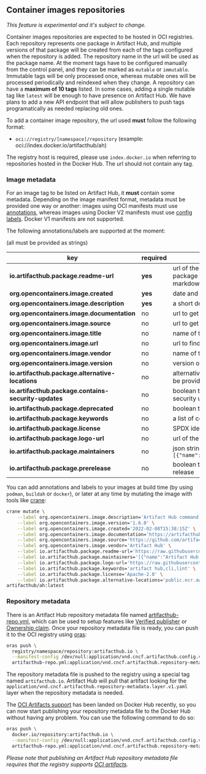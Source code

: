 ## Container images repositories

*This feature is experimental and it's subject to change.*

Container images repositories are expected to be hosted in OCI registries. Each repository represents one package in Artifact Hub, and multiple versions of that package will be created from each of the tags configured when the repository is added. The repository name in the url will be used as the package name. At the moment tags have to be configured manually from the control panel, and they can be marked as `mutable` or `immutable`. Immutable tags will be only processed once, whereas mutable ones will be processed periodically and reindexed when they change. A repository can have a **maximum of 10 tags** listed. In some cases, adding a single mutable tag like `latest` will be enough to have presence on Artifact Hub. We have plans to add a new API endpoint that will allow publishers to push tags programatically as needed replacing old ones.

To add a container image repository, the url used **must** follow the following format:

- `oci://registry/[namespace]/repository` (example: oci://index.docker.io/artifacthub/ah)

The registry host is required, please use `index.docker.io` when referring to repositories hosted in the Docker Hub. The url should not contain any tag.

### Image metadata

For an image tag to be listed on Artifact Hub, it **must** contain some metadata. Depending on the image manifest format, metadata must be provided one way or another: images using OCI manifests must use [annotations](https://github.com/opencontainers/image-spec/blob/main/annotations.md), whereas images using Docker V2 manifests must use [config labels](https://docs.docker.com/engine/reference/builder/#label). Docker V1 manifests are not supported.

The following annotations/labels are supported at the moment:

(all must be provided as strings)

| key                                                  | required | description                                                                                                                           |
| ---------------------------------------------------- | -------- | ------------------------------------------------------------------------------------------------------------------------------------- |
| **io.artifacthub.package.readme-url**                | **yes**  | url of the readme file (in markdown format) for this package version. Please make sure it points to a raw markdown document, not HTML |
| **org.opencontainers.image.created**                 | **yes**  | date and time on which the image was built (RFC3339)                                                                                  |
| **org.opencontainers.image.description**             | **yes**  | a short description of the package                                                                                                    |
| **org.opencontainers.image.documentation**           | no       | url to get documentation on the image                                                                                                 |
| **org.opencontainers.image.source**                  | no       | url to get source code for building the image                                                                                         |
| **org.opencontainers.image.title**                   | no       | name of the package nicely formatted                                                                                                  |
| **org.opencontainers.image.url**                     | no       | url to find more information on the image                                                                                             |
| **org.opencontainers.image.vendor**                  | no       | name of the distributing entity, organization or individual                                                                           |
| **org.opencontainers.image.version**                 | no       | version of the packaged software                                                                                                      |
| **io.artifacthub.package.alternative-locations**     | no       | alternative locations where this image is hosted. They can be provided as a comma separated list of images urls                       |
| **io.artifacthub.package.contains-security-updates** | no       | boolean that indicates if this image version contains security updates                                                                |
| **io.artifacthub.package.deprecated**                | no       | boolean that indicates if this image version is deprecated                                                                            |
| **io.artifacthub.package.keywords**                  | no       | a list of comma separated keywords about this image                                                                                   |
| **io.artifacthub.package.license**                   | no       | SPDX identifier of the package license                                                                                                |
| **io.artifacthub.package.logo-url**                  | no       | url of the logo image                                                                                                                 |
| **io.artifacthub.package.maintainers**               | no       | json string with an array of maintainers. Example: `[{"name":"maintainer","email":"maintainer@email.com"}]`                           |
| **io.artifacthub.package.prerelease**                | no       | boolean that indicates if this image version is a pre-release                                                                         |

You can add annotations and labels to your images at build time (by using `podman`, `buildah` or `docker`), or later at any time by mutating the image with tools like [crane](https://github.com/google/go-containerregistry/tree/main/cmd/crane):

```sh
crane mutate \
    --label org.opencontainers.image.description='Artifact Hub command line tool' \
    --label org.opencontainers.image.version='1.6.0' \
    --label org.opencontainers.image.created='2022-02-08T15:38:15Z' \
    --label org.opencontainers.image.documentation='https://artifacthub.io/docs/topics/cli' \
    --label org.opencontainers.image.source='https://github.com/artifacthub/hub/tree/c2a6e0866ab13422221f2f458026b4506acd6b53/cmd/ah' \
    --label org.opencontainers.image.vendor='Artifact Hub' \
    --label io.artifacthub.package.readme-url='https://raw.githubusercontent.com/artifacthub/hub/c2a6e0866ab13422221f2f458026b4506acd6b53/docs/cli.md' \
    --label io.artifacthub.package.maintainers='[{"name":"Artifact Hub maintainers","email":"cncf-artifacthub-maintainers@lists.cncf.io"}]' \
    --label io.artifacthub.package.logo-url='https://raw.githubusercontent.com/artifacthub/hub/master/docs/logo/logo.svg' \
    --label io.artifacthub.package.keywords='artifact hub,cli,lint' \
    --label io.artifacthub.package.license='Apache-2.0' \
    --label io.artifacthub.package.alternative-locations='public.ecr.aws/artifacthub/ah:v1.6.0' \
artifacthub/ah:latest
```

### Repository metadata

There is an Artifact Hub repository metadata file named [artifacthub-repo.yml](https://github.com/artifacthub/hub/blob/master/docs/metadata/artifacthub-repo.yml), which can be used to setup features like [Verified publisher](https://github.com/artifacthub/hub/blob/master/docs/repositories.md#verified-publisher) or [Ownership claim](https://github.com/artifacthub/hub/blob/master/docs/repositories.md#ownership-claim). Once your repository metadata file is ready, you can push it to the OCI registry using [oras](https://oras.land/cli/):

```bash
oras push \
  registry/namespace/repository:artifacthub.io \
  --manifest-config /dev/null:application/vnd.cncf.artifacthub.config.v1+yaml \
  artifacthub-repo.yml:application/vnd.cncf.artifacthub.repository-metadata.layer.v1.yaml
```

The repository metadata file is pushed to the registry using a special tag named `artifacthub.io`. Artifact Hub will pull that artifact looking for the `application/vnd.cncf.artifacthub.repository-metadata.layer.v1.yaml` layer when the repository metadata is needed.

The [OCI Artifacts support](https://www.docker.com/blog/announcing-docker-hub-oci-artifacts-support/) has been landed on Docker Hub recently, so you can now start publishing your repository metadata file to the Docker Hub without having any problem. You can use the following command to do so:

```bash
oras push \
  docker.io/repository:artifacthub.io \
  --manifest-config /dev/null:application/vnd.cncf.artifacthub.config.v1+yaml \
  artifacthub-repo.yml:application/vnd.cncf.artifacthub.repository-metadata.layer.v1.yaml
```

*Please note that publishing an Artifact Hub repository metadata file requires that the registry supports [OCI artifacts](https://oras.land/implementors/).*
